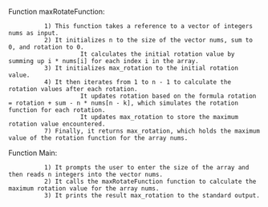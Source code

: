 
Function maxRotateFunction:

              1) This function takes a reference to a vector of integers nums as input.
              2) It initializes n to the size of the vector nums, sum to 0, and rotation to 0.
                        It calculates the initial rotation value by summing up i * nums[i] for each index i in the array.
              3) It initializes max_rotation to the initial rotation value.
              4) It then iterates from 1 to n - 1 to calculate the rotation values after each rotation.
                        It updates rotation based on the formula rotation = rotation + sum - n * nums[n - k], which simulates the rotation function for each rotation.
                        It updates max_rotation to store the maximum rotation value encountered.
              7) Finally, it returns max_rotation, which holds the maximum value of the rotation function for the array nums.

Function Main:
              
              1) It prompts the user to enter the size of the array and then reads n integers into the vector nums.
              2) It calls the maxRotateFunction function to calculate the maximum rotation value for the array nums.
              3) It prints the result max_rotation to the standard output.
